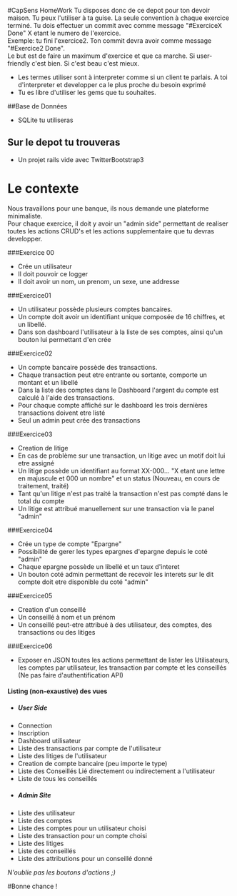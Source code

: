 #CapSens HomeWork
Tu disposes donc de ce depot pour ton devoir maison.
Tu peux l'utiliser à ta guise. La seule convention à chaque exercice terminé. Tu dois effectuer un commit avec comme message "#ExerciceX Done" X etant le numero de l'exercice.  
Exemple: tu fini l'exercice2. Ton commit devra avoir comme message "#Exercice2 Done".  
Le but est de faire un maximum d'exercice et que ca marche. Si user-friendly c'est bien. Si c'est beau c'est mieux.

* Les termes utiliser sont à interpreter comme si un client te parlais. A toi d'interpreter et developper ca le plus proche du besoin exprimé
* Tu es libre d'utiliser les gems que tu souhaites.


##Base de Données
- SQLite tu utiliseras

## Sur le depot tu trouveras
- Un projet rails vide avec TwitterBootstrap3

# Le contexte
Nous travaillons pour une banque, ils nous demande une plateforme minimaliste.  
Pour chaque exercice, il doit y avoir un "admin side" permettant de realiser toutes les actions CRUD's et les actions supplementaire que tu devras developper.

###Exercice 00
* Crée un utilisateur
* Il doit pouvoir ce logger
* Il doit avoir un nom, un prenom, un sexe, une addresse

###Exercice01
* Un utilisateur possède plusieurs comptes bancaires.
* Un compte doit avoir un identifiant unique composée de 16 chiffres, et un libellé.
* Dans son dashboard l'utilisateur à la liste de ses comptes, ainsi qu'un bouton lui permettant d'en crée

###Exercice02
* Un compte bancaire possède des transactions.
* Chaque transaction peut etre entrante ou sortante, comporte un montant et un libellé
* Dans la liste des comptes dans le Dashboard l'argent du compte est calculé à l'aide des transactions.
* Pour chaque compte affiché sur le dashboard les trois dernières transactions doivent etre listé
* Seul un admin peut crée des transactions

###Exercice03
* Creation de litige
* En cas de problème sur une transaction, un litige avec un motif doit lui etre assigné
* Un litige possède un identifiant au format XX-000...  "X etant une lettre en majuscule et 000 un nombre" et un status (Nouveau, en cours de traitement, traité)
* Tant qu'un litige n'est pas traité la transaction n'est pas compté dans le total du compte
* Un litige est attribué manuellement sur une transaction via le panel "admin"

###Exercice04
* Crée un type de compte "Epargne"
* Possibilité de gerer les types epargnes d'epargne depuis le coté "admin"
* Chaque epargne possède un libellé et un taux d'interet
* Un bouton coté admin permettant de recevoir les interets sur le dit compte doit etre disponible du coté "admin"

###Exercice05
* Creation d'un conseillé
* Un conseillé à nom et un prénom
* Un conseillé peut-etre attribué à des utilisateur, des comptes, des transactions ou des litiges

###Exercice06
* Exposer en JSON toutes les actions permettant de lister les Utilisateurs, les comptes par utilisateur, les transaction par compte et les conseillés (Ne pas faire d'authentification API)


#### Listing (non-exaustive) des vues
- ##### User Side
 * Connection
 * Inscription
 * Dashboard utilisateur
 * Liste des transactions par compte de l'utilisateur
 * Liste des litiges de l'utilisateur
 * Creation de compte bancaire (peu importe le type)
 * Liste des Conseillés Lié directement ou indirectement a l'utilisateur
 * Liste de tous les conseillés
- ##### Admin Site
 * Liste des utilisateur
 * Liste des comptes
 * Liste des comptes pour un utilisateur choisi
 * Liste des transaction pour un compte choisi
 * Liste des litiges
 * Liste des conseillés
 * Liste des attributions pour un conseillé donné

*N'oublie pas les boutons d'actions ;)*


#Bonne chance !
